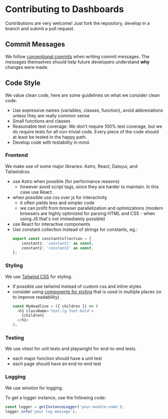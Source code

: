# Contributing to Dashboards

Contributions are very welcome! Just fork the repository, develop in a branch and submit a pull request.

## Commit Messages

We follow [conventional commits](https://www.conventionalcommits.org) when writing commit messages.
The messages themselves should help future developers understand **why** changes were made.

## Code Style

We value clean code, here are some guidelines on what we consider clean code:

- Use expressive names (variables, classes, function), avoid abbreviations unless they are really common sense
- Small functions and classes
- Reasonable test coverage: We don't require 100% test coverage, but we do require tests for all non-trivial code.
  Every piece of the code should at least be tested in the happy path.
- Develop code with testability in mind.

### Frontend

We make use of some major libraries: Astro, React, Daisyui, and Tailwindcss.

- use Astro when possible (for performance reasons)
    - however avoid script tags, since they are harder to maintain. In this case use React.
- when possible use css over js for interactivity
    - it often yields less and simpler code
    - we can profit from browser parallelization and optimizations (modern browsers are highly optimized for parsing HTML and CSS - when using JS that's not immediately possible)
- use React for interactive components
- Use constant collection instead of strings for constants, eg.:
    ```typescript
    export const constantCollection = {
        constant1: 'constant1' as const,
        constant2: 'constant2' as const,
    };
    ```

### Styling

We use [Tailwind CSS](https://tailwindcss.com/) for styling.

- if possible use tailwind instead of custom css and inline styles
- consider using [components for styling](https://tailwindcss.com/docs/reusing-styles) that is used in multiple places (or to improve readability)
    ```typescript
    const MyHeadline = ({ children }) => (
      <h1 className='text-lg font-bold'>
        {children}
      </h1>
    );
    ```

### Testing

We use vitest for unit tests and playwright for end-to-end tests.

- each major function should have a unit test
- each page should have an end-to-end test

### Logging

We use winston for logging.

To get a logger instance, use the following code:

```javascript
const logger = getInstanceLogger('your-module-name');
logger.info('your log message');
```
